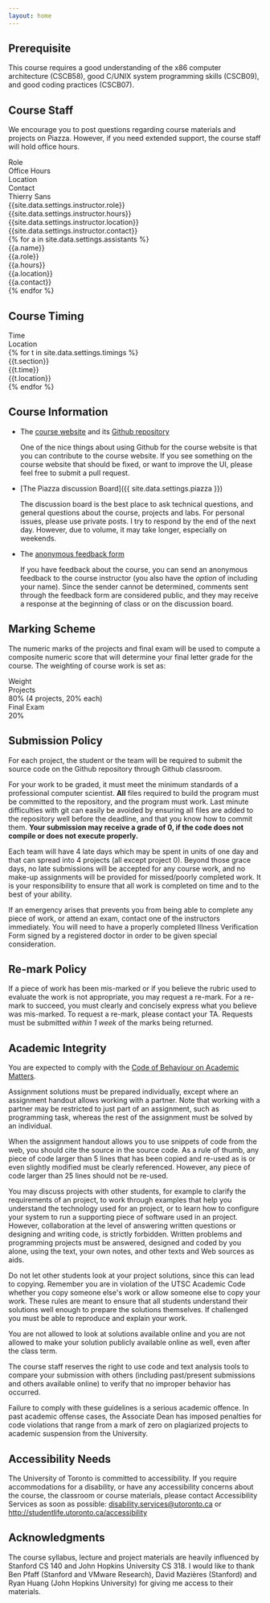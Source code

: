 ```yaml
---
layout: home
---
```


## Prerequisite

This course requires a good understanding of the x86 computer architecture (CSCB58), good C/UNIX system programming skills (CSCB09), and good coding practices (CSCB07).

## Course Staff

We encourage you to post questions regarding course materials and projects on Piazza. However, if you need extended support, the course staff will hold office hours.

<div class="grid">
    <div class="hrow row">
        <div class="hcolumn column3"></div>
        <div class="column1">Role</div>
        <div class="column3">Office Hours</div>
        <div class="column2">Location</div>
        <div class="column3">Contact</div>
    </div>
    <div class="row">
        <div class="hcolumn column3">Thierry Sans</div>
        <div class="column1">{{site.data.settings.instructor.role}}</div>
        <div class="column3">{{site.data.settings.instructor.hours}}</div>
        <div class="column2">{{site.data.settings.instructor.location}}</div>
        <div class="column3">{{site.data.settings.instructor.contact}}</div>
    </div>
    {% for a in site.data.settings.assistants %}
    <div class="row">
        <div class="hcolumn column3">{{a.name}}</div>
        <div class="column1">{{a.role}}</div>
        <div class="column3">{{a.hours}}</div>
        <div class="column2">{{a.location}}</div>
        <div class="column3">{{a.contact}}</div>
    </div>
    {% endfor %}
</div>

## Course Timing

<div class="grid">
    <div class="hrow row">
        <div class="hcolumn column4"></div>
        <div class="column4">Time</div>
        <div class="column4">Location</div>
    </div>
    {% for t in site.data.settings.timings %}
    <div class="row">
        <div class="hcolumn column4">{{t.section}}</div>
        <div class="column4">{{t.time}}</div>
        <div class="column4">{{t.location}}</div>
    </div>
    {% endfor %}
</div>

## Course Information

- The [course website]({{site.data.settings.website}}) and its [Github repository]({{site.data.settings.github}})

	One of the nice things about using Github for the course website is that you can contribute to the course website. If you see something on the course website that should be fixed, or want to improve the UI, please feel free to submit a pull request. 

- [The Piazza discussion Board]({{ site.data.settings.piazza }})

	The discussion board is the best place to ask technical questions, and general questions about the course, projects and labs. For personal issues, please use private posts. I try to respond by the end of the next day. However, due to volume, it may take longer, especially on weekends.

- The [anonymous feedback form]({{site.data.settings.feedback}})

	If you have feedback about the course, you can send an anonymous feedback to the course instructor (you also have the *option* of including your name). Since the sender cannot be determined, comments sent through the feedback form are considered public, and they may receive a response at the beginning of class or on the discussion board.

## Marking Scheme

The numeric marks of the projects and final exam will be used to compute a composite numeric score that will determine your final letter grade for the course. The weighting of course work is set as:

<div class="grid">
    <div class="hrow row">
        <div class="hcolumn column4"></div>
        <div class="column4">Weight</div>
    </div>
    <div class="row">
        <div class="hcolumn column4">Projects</div>
        <div class="column4">80% (4 projects, 20% each)</div>
    </div>
    <div class="row">
        <div class="hcolumn column4">Final Exam</div>
        <div class="column4">20%</div>
    </div>
</div>

## Submission Policy

For each project, the student or the team will be required to submit the source code on the Github repository through Github classroom. 

For your work to be graded, it must meet the minimum standards of a professional computer scientist. **All** files required to build the program must be committed to the repository, and the program must work. Last minute difficulties with git can easily be avoided by ensuring all files are added to the repository well before the deadline, and that you know how to commit them. **Your submission may receive a grade of 0, if the code does not compile or does not execute properly.**

Each team will have 4 late days which may be spent in units of one day and that can spread into 4 projects (all except project 0). Beyond those grace days, no late submissions will be accepted for any course work, and no make-up assignments will be provided for missed/poorly completed work. It is your responsibility to ensure that all work is completed on time and to the best of your ability.

If an emergency arises that prevents you from being able to complete any piece of work, or attend an exam, contact one of the instructors immediately. You will need to have a properly completed Illness Verification Form signed by a registered doctor in order to be given special consideration.

## Re-mark Policy

If a piece of work has been mis-marked or if you believe the rubric used to evaluate the work is not appropriate, you may request a re-mark. For a re-mark to succeed, you must clearly and concisely express what you believe was mis-marked. To request a re-mark, please contact your TA. Requests must be submitted *within 1 week* of the marks being returned.

## Academic Integrity

You are expected to comply with the [Code of Behaviour on Academic Matters](http://www.governingcouncil.utoronto.ca/Assets/Governing+Council+Digital+Assets/Policies/PDF/ppjun011995.pdf). 

Assignment solutions must be prepared individually, except where an assignment handout allows working with a partner. Note that working with a partner may be restricted to just part of an assignment, such as programming task, whereas the rest of the assignment must be solved by an individual.

When the assignment handout allows you to use snippets of code from the web, you should cite the source in the source code. As a rule of thumb, any piece of code larger than 5 lines that has been copied and re-used as is or even slightly modified must be clearly referenced. However, any piece of code larger than 25 lines should not be re-used. 

You may discuss projects with other students, for example to clarify the requirements of an project, to work through examples that help you understand the technology used for an project, or to learn how to configure your system to run a supporting piece of software used in an project. However, collaboration at the level of answering written questions or designing and writing code, is strictly forbidden. Written problems and programming projects must be answered, designed and coded by you alone, using the text, your own notes, and other texts and Web sources as aids.

Do not let other students look at your project solutions, since this can lead to copying. Remember you are in violation of the UTSC Academic Code whether you copy someone else's work or allow someone else to copy your work. These rules are meant to ensure that all students understand their solutions well enough to prepare the solutions themselves. If challenged you must be able to reproduce and explain your work.

You are not allowed to look at solutions available online and you are not allowed to make your solution publicly available online as well, even after the class term. 

The course staff reserves the right to use code and text analysis tools to compare your submission with others (including past/present submissions and others available online) to verify that no improper behavior has occurred.

Failure to comply with these guidelines is a serious academic offence. In past academic offense cases, the Associate Dean has imposed penalties for code violations that range from a mark of zero on plagiarized projects to academic suspension from the University.


## Accessibility Needs

The University of Toronto is committed to accessibility. If you require accommodations for a disability, or have any accessibility concerns about the course, the classroom or course materials, please contact Accessibility Services as soon as possible: disability.services@utoronto.ca or <http://studentlife.utoronto.ca/accessibility>

## Acknowledgments 

The course syllabus, lecture and project materials are heavily influenced by Stanford CS 140 and John Hopkins University CS 318. I would like to thank Ben Pfaff (Stanford and VMware Research), David Mazières (Stanford) and Ryan Huang (John Hopkins University) for giving me access to their materials.